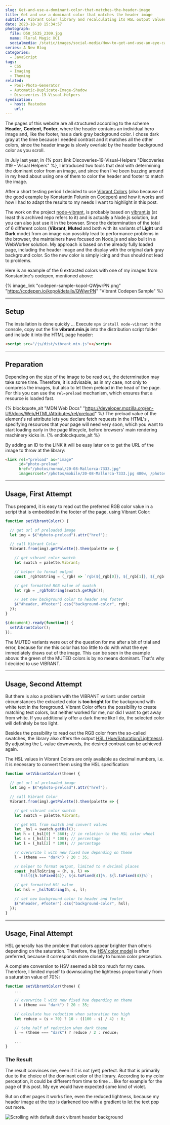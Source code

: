 ```yaml
---
slug: Get-and-use-a-dominant-color-that-matches-the-header-image
title: Get and use a dominant color that matches the header image
subtitle: Vibrant Color library and recalculating its HSL output values
date: 2023-10-10 15:34:57
photograph:
  file: D50_5535_2309.jpg
  name: Floral Magic XCI
  socialmedia: /static/images/social-media/How-to-get-and-use-an-eye-catching-color-that-matches-the-header-image.png
series: A New Blog
categories:
  - JavaScript
tags:
  - CSS
  - Imaging
  - Theming
related:
  - Pool-Photo-Generator
  - Automatic-Duplicate-Image-Shadow
  - Discoveries-19-Visual-Helpers
syndication:
  - host: Mastodon
    url: 
---
```


The pages of this website are all structured according to the scheme **Header**, **Content**, **Footer**, where the header contains an individual hero image and, like the footer, has a dark gray background color. I chose dark gray at the time because I needed contrast and it matches all the other colors, since the header image is slowly overlaid by the header background color as you scroll.

In July last year, in {% post_link Discoveries-19-Visual-Helpers "Discoveries #19 - Visual Helpers" %}, I introduced two tools that deal with determining the dominant color from an image, and since then I've been buzzing around in my head about using one of them to color the header and footer to match the image.

After a short testing period I decided to use [Vibrant Colors](https://github.com/Vibrant-Colors) (also because of the good example by Konstantin Polunin on [Codepen](https://codepen.io/kopol/details/QWjwrPN)) and how it works and how I had to adapt the results to my needs I want to highlight in this post.

<!-- more -->

The work on the project [node-vibrant](https://github.com/Vibrant-Colors/node-vibrant), is probably based on [vibrant.js](https://github.com/jariz/vibrant.js/) (at least this archived repo refers to it) and is actually a Node.js solution, but you can also just use it in the browser. Since the determination of the total of 6 different colors (**Vibrant**, **Muted** and both with its variants of **Light** und **Dark** mode) from an image can possibly lead to performance problems in the browser, the maintainers have focused on Node.js and also built in a WebWorker solution. My approach is based on the already fully loaded page, including the header image and the display with the original dark gray background color. So the new color is simply icing and thus should not lead to problems.

Here is an example of the 6 extracted colors with one of my images from Konstantine's codepen, mentioned above:

{% image_link "codepen-sample-kopol-QWjwrPN.png" "https://codepen.io/kopol/details/QWjwrPN" "Vibrant Codepen Sample" %}

---

## Setup

The installation is done quickly ... Execute ``npm install node-vibrant`` in the console, copy out the file **vibrant.min.js** into the distribution script folder and include it into the HTML page header:

```html
<script src="/js/dist/vibrant.min.js"></script>
```

---

## Preparation

Depending on the size of the image to be read out, the determination may take some time. Therefore, it is advisable, as in my case, not only to compress the images, but also to let them preload in the head of the page. For this you can use the ``rel=preload`` mechanism, which ensures that a resource is loaded fast.

{% blockquote_alt "MDN Web Docs" "https://developer.mozilla.org/en-US/docs/Web/HTML/Attributes/rel/preload" %}
The preload value of the <link> element's rel attribute lets you declare fetch requests in the HTML's <head>, specifying resources that your page will need very soon, which you want to start loading early in the page lifecycle, before browsers' main rendering machinery kicks in.
{% endblockquote_alt %}

By adding an ID to the LINK it will be easy later on to get the URL of the image to throw at the library:

```html
<link rel="preload" as="image" 
      id="photo-preload" 
      href="/photos/normal/20-08-Mallorca-7333.jpg" 
      imagesrcset="/photos/mobile/20-08-Mallorca-7333.jpg 480w, /photos/tablet/20-08-Mallorca-7333.jpg 768w">
```

---

## Usage, First Attempt

Thus prepared, it is easy to read out the preferred RGB color value in a script that is embedded in the footer of the page, using Vibrant Color:

```js after-footer.js
function setVibrantColor() {

  // get url of preloaded image
  let img = $("#photo-preload").attr("href");

  // call Vibrant Color
  Vibrant.from(img).getPalette().then(palette => {

    // get vibrant color swatch
    let swatch = palette.Vibrant;

    // helper to format output
    const _rgbToString = (_rgb) => `rgb(${_rgb[0]}, ${_rgb[1]}, ${_rgb[2]})`;

    // get formatted RGB value of swatch
    let rgb = _rgbToString(swatch.getRgb());

    // set new background color to header and footer
    $("#header, #footer").css("background-color", rgb);
  });
}

$(document).ready(function() {
  setVibrantColor();
});
```

The MUTED variants were out of the question for me after a bit of trial and error, because for me this color has too little to do with what the eye immediately draws out of the image. This can be seen in the example above: the green of the MUTED colors is by no means dominant. That's why I decided to use VIBRANT.

---

## Usage, Second Attempt

But there is also a problem with the VIBRANT variant: under certain circumstances the extracted color is **too bright** for the background with white text in the foreground. Vibrant Color offers the possibility to create matching text colors, but neither worked for me, nor did I want to get away from white. If you additionally offer a dark theme like I do, the selected color will definitely be too light.

Besides the possibility to read out the RGB color from the so-called swatches, the library also offers the output [HSL (Hue/Saturation/Lightness)](https://developer.mozilla.org/en-US/docs/Web/CSS/color_value/hsl). By adjusting the L-value downwards, the desired contrast can be achieved again.

The HSL values in Vibrant Colors are only available as decimal numbers, i.e. it is necessary to convert them using the HSL specification:

```js after-footer.js
function setVibrantColor(theme) {

  // get url of preloaded image
  let img = $("#photo-preload").attr("href");

  // call Vibrant Color
  Vibrant.from(img).getPalette().then(palette => {

    // get vibrant color swatch
    let swatch = palette.Vibrant;

    // get HSL from swatch and convert values
    let _hsl = swatch.getHsl();
    let h = (_hsl[0] * 360); // in relation to the HSL color wheel
    let s = (_hsl[1] * 100); // percentage
    let l = (_hsl[2] * 100); // percentage

    // overwrite l with new fixed hue depending on theme
    l = (theme === "dark") ? 20 : 35; 

    // helper to format output, limited to 4 decimal places
    const _hslToString = (h, s, l) => 
      `hsl(${h.toFixed(4)}, ${s.toFixed(4)}%, ${l.toFixed(4)}%)`;

    // get formatted HSL value
    let hsl = _hslToString(h, s, l);

    // set new background color to header and footer
    $("#header, #footer").css("background-color", hsl);
  });
}
```

---

## Usage, Final Attempt

HSL generally has the problem that colors appear brighter than others depending on the saturation. Therefore, the [HSV color model](https://en.wikipedia.org/wiki/HSL_and_HSV) is often preferred, because it corresponds more closely to human color perception.

A complete conversion to HSV seemed a bit too much for my case. Therefore, I limited myself to downscaling the lightness proportionally from a saturation value of 70%:

```js after-footer.js
function setVibrantColor(theme) {
    ...

    // overwrite l with new fixed hue depending on theme
    l = (theme === "dark") ? 20 : 35; 

    // calculate hue reduction when saturation too high
    let reduce = (s > 70) ? 10 - ((100 - s) / 4) : 0; 

    // take half of reduction when dark theme
    l -= (theme === "dark") ? reduce / 2 : reduce; 

    ...
}
```

### The Result

The result convinces me, even if it is not (yet) perfect. But that is primarily due to the choice of the dominant color of the library. According to my color perception, it could be different from time to time ... like for example for the page of this post. My eye would have expected some kind of violet. 

But on other pages it works fine, even the reduced lightness, because my header image at the top is darkened too with a gradient to let the text pop out more.

<img src="/post/Get-and-use-a-dominant-color-that-matches-the-header-image/scroll-header-vibrant-back.gif" title="Scrolling with default dark vibrant header background" style="max-width: 40vw" />
